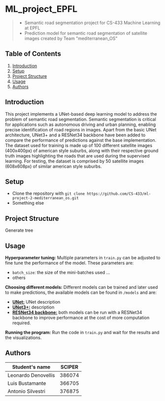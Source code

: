 # ML_project_EPFL
> - Semantic road segmentation project for CS-433 Machine Learning at EPFL
> - Prediction model for semantic road segmentation of satellite images created by Team "mediterranean_OS"

## Table of Contents
1. [Introduction](#introduction)
2. [Setup](#setup)
3. [Project Structure](#project-structure)
4. [Usage](#usage)
5. [Authors](#authors)

## Introduction
This project implements a UNet-based deep learning model to address the problem of semantic road segmentation. Semantic segmentation is critical for applications such as autonomous driving and urban planning, enabling precise identification of road regions in images. Apart from the basic UNet architecture, UNet3+ and a RESNet34 backbone have been added to compare the performance of predictions against the base implementation. 
The dataset used for training is made up of 100 different satellite images (400x400px) of american style suburbs, along with their respective ground truth images highlighting the roads that are used during the supervised learning. For testing, the dataset is comprised by 50 satellite images (608x608px) of similar american style suburbs.


## Setup
- Clone the repository with `git clone https://github.com/CS-433/ml-project-2-mediterranean_os.git`
- Something else

## Project Structure
Generate tree

## Usage
**Hyperparameter tuning:**
Multiple parameters in `train.py` can be adjusted to fine tune the performance of the model. These parameters are:
- `batch_size`: the size of the mini-batches used ...
- others

**Choosing different models:**
Different models can be trained and later used to make predictions, the available models can be found in `/models` and are:
- **[UNet:](https://arxiv.org/abs/1505.04597)** UNet description 
- **[UNet3+:](https://arxiv.org/abs/2004.08790)** description
- **[RESNet34 backbone:](https://arxiv.org/abs/1512.03385)** both models can be run with a RESNet34 backbone to improve performance at the cost of more computation required.

**Running the program:**
Run the code in `train.py` and wait for the results and the visualizations.

## Authors
| Student's name | SCIPER |
| -------------- | ------ |
| Leonardo Denovellis | 386074 |
| Luis Bustamante | 366705 |
| Antonio Silvestri | 376875 |
